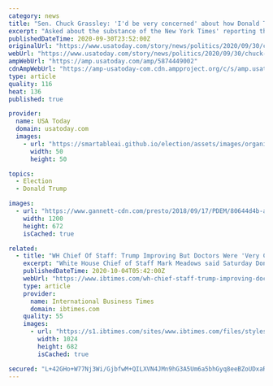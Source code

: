 ```yaml
---
category: news
title: "Sen. Chuck Grassley: 'I'd be very concerned' about how Donald Trump's tax returns got out"
excerpt: "Asked about the substance of the New York Times' reporting that Trump paid $750 in income tax in 2016 and 2017, Grassley said he doesn't have enough evidence."
publishedDateTime: 2020-09-30T23:52:00Z
originalUrl: "https://www.usatoday.com/story/news/politics/2020/09/30/chuck-grassley-says-donald-trump-tax-returns-should-not-have-gotten-out/5874449002/?ref=hvper.com"
webUrl: "https://www.usatoday.com/story/news/politics/2020/09/30/chuck-grassley-says-donald-trump-tax-returns-should-not-have-gotten-out/5874449002/?ref=hvper.com"
ampWebUrl: "https://amp.usatoday.com/amp/5874449002"
cdnAmpWebUrl: "https://amp-usatoday-com.cdn.ampproject.org/c/s/amp.usatoday.com/amp/5874449002"
type: article
quality: 116
heat: 136
published: true

provider:
  name: USA Today
  domain: usatoday.com
  images:
    - url: "https://smartableai.github.io/election/assets/images/organizations/usatoday.com-50x50.jpg"
      width: 50
      height: 50

topics:
  - Election
  - Donald Trump

images:
  - url: "https://www.gannett-cdn.com/presto/2018/09/17/PDEM/80644d4b-a019-4ee7-a6b1-39785f7db425-grassley.jpg?auto=webp&crop=5999,3360,x0,y39&format=pjpg&width=1200"
    width: 1200
    height: 672
    isCached: true

related:
  - title: "WH Chief Of Staff: Trump Improving But Doctors Were 'Very Concerned'"
    excerpt: "White House Chief of Staff Mark Meadows said Saturday Donald Trump's health, including a fall in his blood oxygen level, had left the president's doctors \"very concerned\" but that he had improved and there was never a risk he would have to hand over power."
    publishedDateTime: 2020-10-04T05:42:00Z
    webUrl: "https://www.ibtimes.com/wh-chief-staff-trump-improving-doctors-were-very-concerned-3056365"
    type: article
    provider:
      name: International Business Times
      domain: ibtimes.com
    quality: 55
    images:
      - url: "https://s1.ibtimes.com/sites/www.ibtimes.com/files/styles/full/public/2020/10/04/white-house-chief-of-staff-mark-meadows-speaks.jpg"
        width: 1024
        height: 682
        isCached: true

secured: "L+42GHo+W77Nj3Wi/GjbfwM+QILXVN4JMn9hG3A5Um6a5bhGyq8eeBZoUDxaRg4aaS4iV4wq7VPZzK6Mn5D3k8M8RfGvaxJIN2LebTN2VTKHkuD0t0jQaqrvVzozTFXy/ljhpHjMionaC7zskVNGbKy6rx0yLvaqFUvwB99oJ3/ub0H9MZTYRyNOSwIyjQ0lMhrDmt+zhoKq7x1rkat+iQHuQ7ByyGhqLwKUbIutV+ZQxH9N1flUnNdhObZZAQqUntiVDe64GOJ7jgxnBM3bkSXyfBtJIpQcJAsNrhwvOrvsiIzhzmLsv0oQVjzNSmh622I2e7bRnpQHRvrcC9qh0qQ3kGdvJ0GFWaJHFScf43Y=;jgV4HjIjZLLVXZdHoh/7GA=="
---
```


